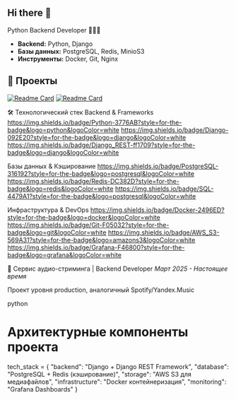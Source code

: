 ## Hi there 👋

Python Backend Developer 👨🏻‍💻

*   **Backend:** Python, Django
*   **Базы данных:** PostgreSQL, Redis, MinioS3
*   **Инструменты:** Docker, Git, Nginx

## 💼 Проекты
  
[![Readme Card](https://github-readme-stats.vercel.app/api/pin/?username=qimpe&repo=music-stream)](https://github.com/qimpe/music-stream)
[![Readme Card](https://github-readme-stats.vercel.app/api/pin/?username=zxdmimfort&repo=dead-shop)](https://github.com/zxdmimfort/dead-shop)

🛠 Технологический стек
Backend & Frameworks
https://img.shields.io/badge/Python-3776AB?style=for-the-badge&logo=python&logoColor=white
https://img.shields.io/badge/Django-092E20?style=for-the-badge&logo=django&logoColor=white
https://img.shields.io/badge/Django_REST-ff1709?style=for-the-badge&logo=django&logoColor=white

Базы данных & Кэширование
https://img.shields.io/badge/PostgreSQL-316192?style=for-the-badge&logo=postgresql&logoColor=white
https://img.shields.io/badge/Redis-DC382D?style=for-the-badge&logo=redis&logoColor=white
https://img.shields.io/badge/SQL-4479A1?style=for-the-badge&logo=postgresql&logoColor=white

Инфраструктура & DevOps
https://img.shields.io/badge/Docker-2496ED?style=for-the-badge&logo=docker&logoColor=white
https://img.shields.io/badge/Git-F05032?style=for-the-badge&logo=git&logoColor=white
https://img.shields.io/badge/AWS_S3-569A31?style=for-the-badge&logo=amazons3&logoColor=white
https://img.shields.io/badge/Grafana-F46800?style=for-the-badge&logo=grafana&logoColor=white


🎵 Сервис аудио-стриминга | Backend Developer
*Март 2025 - Настоящее время*

Проект уровня production, аналогичный Spotify/Yandex.Music

python
# Архитектурные компоненты проекта
tech_stack = {
    "backend": "Django + Django REST Framework",
    "database": "PostgreSQL + Redis (кэширование)",
    "storage": "AWS S3 для медиафайлов",
    "infrastructure": "Docker контейнеризация",
    "monitoring": "Grafana Dashboards"
}
